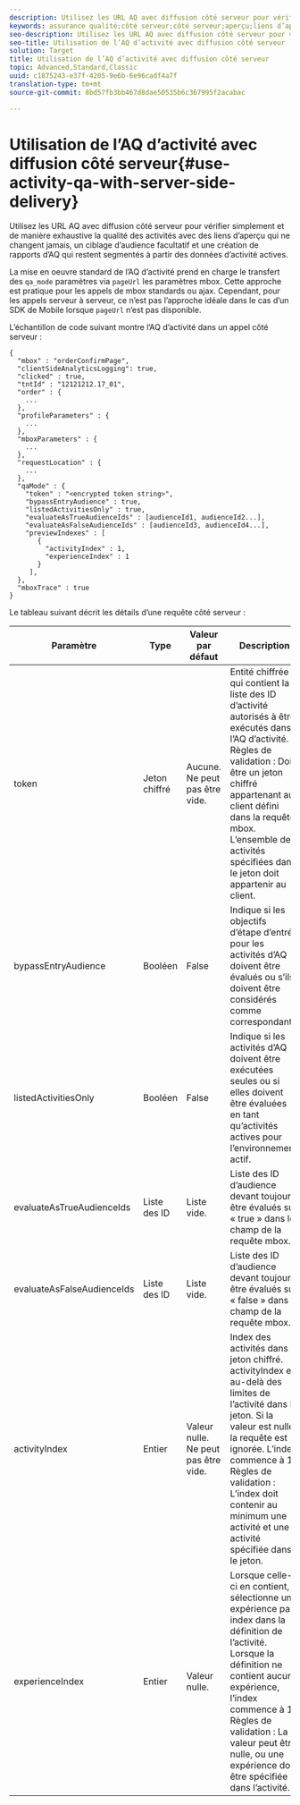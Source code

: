 ```yaml
---
description: Utilisez les URL AQ avec diffusion côté serveur pour vérifier simplement et de manière exhaustive la qualité des activités avec des liens d’aperçu qui ne changent jamais, un ciblage d’audience facultatif et une création de rapports d’AQ qui restent segmentés à partir des données d’activité actives.
keywords: assurance qualité;côté serveur;côté serveur;aperçu;liens d’aperçu
seo-description: Utilisez les URL AQ avec diffusion côté serveur pour vérifier simplement et de manière exhaustive la qualité des activités avec des liens d’aperçu qui ne changent jamais, un ciblage d’audience facultatif et une création de rapports d’AQ qui restent segmentés à partir des données d’activité actives.
seo-title: Utilisation de l’AQ d’activité avec diffusion côté serveur
solution: Target
title: Utilisation de l’AQ d’activité avec diffusion côté serveur
topic: Advanced,Standard,Classic
uuid: c1875243-e37f-4205-9e6b-6e96cadf4a7f
translation-type: tm+mt
source-git-commit: 8bd57fb3bb467d8dae50535b6c367995f2acabac

---
```



# Utilisation de l’AQ d’activité avec diffusion côté serveur{#use-activity-qa-with-server-side-delivery}

Utilisez les URL AQ avec diffusion côté serveur pour vérifier simplement et de manière exhaustive la qualité des activités avec des liens d’aperçu qui ne changent jamais, un ciblage d’audience facultatif et une création de rapports d’AQ qui restent segmentés à partir des données d’activité actives.

La mise en oeuvre standard de l’AQ d’activité prend en charge le transfert des `qa_mode` paramètres via `pageUrl` les paramètres mbox. Cette approche est pratique pour les appels de mbox standards ou ajax. Cependant, pour les appels serveur à serveur, ce n’est pas l’approche idéale dans le cas d’un SDK de Mobile lorsque `pageUrl` n’est pas disponible.

L’échantillon de code suivant montre l’AQ d’activité dans un appel côté serveur :

```
{
  "mbox" : "orderConfirmPage",
  "clientSideAnalyticsLogging": true,
  "clicked" : true,
  "tntId" : "12121212.17_01",
  "order" : {
    ...
  },
  "profileParameters" : {
    ...
  },
  "mboxParameters" : {
    ...
  },
  "requestLocation" : {
    ...
  },
  "qaMode" : {
    "token" : "<encrypted token string>",
    "bypassEntryAudience" : true,
    "listedActivitiesOnly" : true,
    "evaluateAsTrueAudienceIds" : [audienceId1, audienceId2...],
    "evaluateAsFalseAudienceIds" : [audienceId3, audienceId4...],
    "previewIndexes" : [
       {
         "activityIndex" : 1,
         "experienceIndex" : 1
       }
     ],
  },
  "mboxTrace" : true
}
```

Le tableau suivant décrit les détails d’une requête côté serveur :

| Paramètre | Type | Valeur par défaut | Description |
|--- |--- |--- |--- |
| token | Jeton chiffré | Aucune.<br>Ne peut pas être vide. | Entité chiffrée qui contient la liste des ID d’activité autorisés à être exécutés dans l’AQ d’activité.<br>Règles de validation : Doit être un jeton chiffré appartenant au client défini dans la requête mbox. L’ensemble des activités spécifiées dans le jeton doit appartenir au client. |
| bypassEntryAudience | Booléen | False | Indique si les objectifs d’étape d’entrée pour les activités d’AQ doivent être évalués ou s’ils doivent être considérés comme correspondants. |
| listedActivitiesOnly | Booléen | False | Indique si les activités d’AQ doivent être exécutées seules ou si elles doivent être évaluées en tant qu’activités actives pour l’environnement actif. |
| evaluateAsTrueAudienceIds | Liste des ID | Liste vide. | Liste des ID d’audience devant toujours être évalués sur « true » dans le champ de la requête mbox. |
| evaluateAsFalseAudienceIds | Liste des ID | Liste vide. | Liste des ID d’audience devant toujours être évalués sur « false » dans le champ de la requête mbox. |
| activityIndex | Entier | Valeur nulle.<br>Ne peut pas être vide. | Index des activités dans le jeton chiffré. activityIndex est au-delà des limites de l’activité dans le jeton. Si la valeur est nulle, la requête est ignorée. L’index commence à 1.<br>Règles de validation : L’index doit contenir au minimum une activité et une activité spécifiée dans le jeton. |
| experienceIndex | Entier | Valeur nulle. | Lorsque celle-ci en contient, sélectionne une expérience par index dans la définition de l’activité. Lorsque la définition ne contient aucune expérience, l’index commence à 1. Règles de validation : La valeur peut être nulle, ou une expérience doit être spécifiée dans l’activité. |